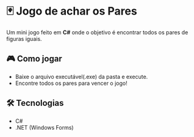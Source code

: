 # 🃏 Jogo de achar os Pares

Um mini jogo feito em **C#** onde o objetivo é encontrar todos os pares de figuras iguais.

## 🎮 Como jogar
- Baixe o arquivo executável(.exe) da pasta e execute.
- Encontre todos os pares para vencer o jogo!

## 🛠️ Tecnologias
- C#
- .NET (Windows Forms)

